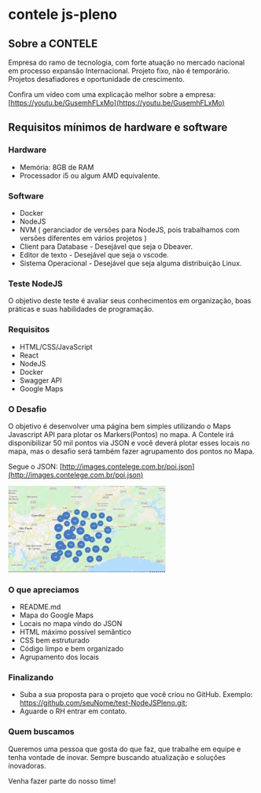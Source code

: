 # contele js-pleno

## Sobre a CONTELE

Empresa do ramo de tecnologia, com forte atuação no mercado nacional em processo expansão Internacional. Projeto fixo, não é temporário. Projetos desafiadores e oportunidade de crescimento.

Confira um vídeo com uma explicação melhor sobre a empresa: [https://youtu.be/GusemhFLxMo](https://youtu.be/GusemhFLxMo)


## Requisitos mínimos de hardware e software

### Hardware

- Memória: 8GB de RAM
- Processador i5 ou algum AMD equivalente. 

### Software
- Docker
- NodeJS
- NVM ( geranciador de versões para NodeJS, pois trabalhamos com versões diferentes em vários projetos ) 
- Client para Database  -  Desejável que seja o Dbeaver.
- Editor de texto - Desejável que seja o vscode. 
- Sistema Operacional - Desejável que seja alguma distribuição Linux. 

### Teste NodeJS

O objetivo deste teste é avaliar seus conhecimentos em organização, boas práticas e suas habilidades de programação.

### Requisitos

* HTML/CSS/JavaScript
* React
* NodeJS
* Docker
* Swagger API
* Google Maps

### O Desafio

O objetivo é desenvolver uma página bem simples utilizando o Maps Javascript API para plotar os Markers(Pontos) no mapa. A Contele irá disponibilizar 50 mil pontos via JSON e você deverá plotar esses locais no mapa, mas o desafio será também fazer agrupamento dos pontos no Mapa.

Segue o JSON: [http://images.contelege.com.br/poi.json](http://images.contelege.com.br/poi.json)

![Cluster](geopoints.gif)

### O que apreciamos

* README.md
* Mapa do Google Maps
* Locais no mapa vindo do JSON
* HTML máximo possível semântico
* CSS bem estruturado
* Código limpo e bem organizado
* Agrupamento dos locais

### Finalizando

* Suba a sua proposta para o projeto que você criou no GitHub. Exemplo: https://github.com/seuNome/test-NodeJSPleno.git;
* Aguarde o RH entrar em contato.

### Quem buscamos

Queremos uma pessoa que gosta do que faz, que trabalhe em equipe e tenha vontade de inovar. Sempre buscando atualização e soluções inovadoras.

Venha fazer parte do nosso time!